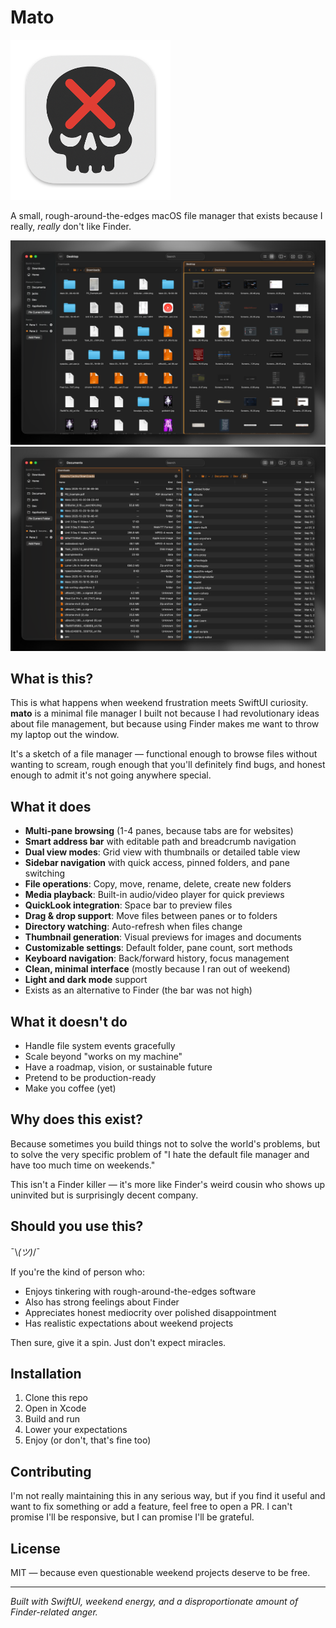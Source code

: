 # Mato
<img src="Mato/Assets.xcassets/AppIcon.appiconset/icon_256x256.png" alt="Mato logo ('ChatGPT')">

A small, rough-around-the-edges macOS file manager that exists because I really, *really* don't like Finder.

<img src="Assets/example-1.png" alt="Dark Mode Preview">
<img src="Assets/example-2.png" alt="Light Mode Preview">

## What is this?

This is what happens when weekend frustration meets SwiftUI curiosity. **mato** is a minimal file manager I built not because I had revolutionary ideas about file management, but because using Finder makes me want to throw my laptop out the window.

It's a sketch of a file manager — functional enough to browse files without wanting to scream, rough enough that you'll definitely find bugs, and honest enough to admit it's not going anywhere special.

## What it does

- **Multi-pane browsing** (1-4 panes, because tabs are for websites)
- **Smart address bar** with editable path and breadcrumb navigation
- **Dual view modes**: Grid view with thumbnails or detailed table view
- **Sidebar navigation** with quick access, pinned folders, and pane switching
- **File operations**: Copy, move, rename, delete, create new folders
- **Media playback**: Built-in audio/video player for quick previews
- **QuickLook integration**: Space bar to preview files
- **Drag & drop support**: Move files between panes or to folders
- **Directory watching**: Auto-refresh when files change
- **Thumbnail generation**: Visual previews for images and documents
- **Customizable settings**: Default folder, pane count, sort methods
- **Keyboard navigation**: Back/forward history, focus management
- **Clean, minimal interface** (mostly because I ran out of weekend)
- **Light and dark mode** support
- Exists as an alternative to Finder (the bar was not high)

## What it doesn't do

- Handle file system events gracefully
- Scale beyond "works on my machine"
- Have a roadmap, vision, or sustainable future
- Pretend to be production-ready
- Make you coffee (yet)

## Why does this exist?

Because sometimes you build things not to solve the world's problems, but to solve the very specific problem of "I hate the default file manager and have too much time on weekends."

This isn't a Finder killer — it's more like Finder's weird cousin who shows up uninvited but is surprisingly decent company.

## Should you use this?

¯\\_(ツ)_/¯

If you're the kind of person who:
- Enjoys tinkering with rough-around-the-edges software
- Also has strong feelings about Finder
- Appreciates honest mediocrity over polished disappointment
- Has realistic expectations about weekend projects

Then sure, give it a spin. Just don't expect miracles.

## Installation

1. Clone this repo
2. Open in Xcode
3. Build and run
4. Lower your expectations
5. Enjoy (or don't, that's fine too)

## Contributing

I'm not really maintaining this in any serious way, but if you find it useful and want to fix something or add a feature, feel free to open a PR. I can't promise I'll be responsive, but I can promise I'll be grateful.

## License

MIT — because even questionable weekend projects deserve to be free.

---

*Built with SwiftUI, weekend energy, and a disproportionate amount of Finder-related anger.*
